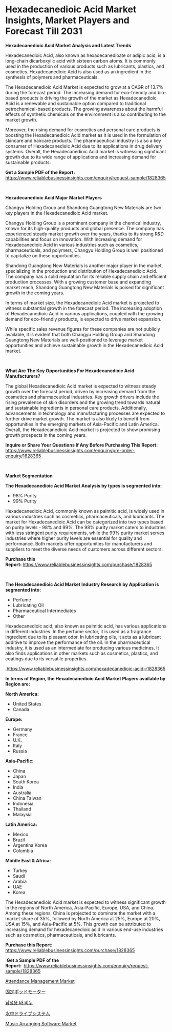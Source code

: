 <p><h1>Hexadecanedioic Acid Market Insights, Market Players and Forecast Till 2031</h1></p><p><strong>Hexadecanedioic Acid Market Analysis and Latest Trends</strong></p>
<p><p>Hexadecanedioic Acid, also known as hexadecanedioate or adipic acid, is a long-chain dicarboxylic acid with sixteen carbon atoms. It is commonly used in the production of various products such as lubricants, plastics, and cosmetics. Hexadecanedioic Acid is also used as an ingredient in the synthesis of polymers and pharmaceuticals.</p><p>The Hexadecanedioic Acid Market is expected to grow at a CAGR of 13.7% during the forecast period. The increasing demand for eco-friendly and bio-based products is driving the growth of the market as Hexadecanedioic Acid is a renewable and sustainable option compared to traditional petrochemical-based products. The growing awareness about the harmful effects of synthetic chemicals on the environment is also contributing to the market growth.</p><p>Moreover, the rising demand for cosmetics and personal care products is boosting the Hexadecanedioic Acid market as it is used in the formulation of skincare and haircare products. The pharmaceutical industry is also a key consumer of Hexadecanedioic Acid due to its applications in drug delivery systems. Overall, the Hexadecanedioic Acid market is witnessing significant growth due to its wide range of applications and increasing demand for sustainable products.</p></p>
<p><strong>Get a Sample PDF of the Report:&nbsp;</strong> <a href="https://www.reliablebusinessinsights.com/enquiry/request-sample/1828365">https://www.reliablebusinessinsights.com/enquiry/request-sample/1828365</a></p>
<p>&nbsp;</p>
<p><strong>Hexadecanedioic Acid Major Market Players</strong></p>
<p><p>Changyu Holding Group and Shandong Guangtong New Materials are two key players in the Hexadecanedioic Acid market. </p><p>Changyu Holding Group is a prominent company in the chemical industry, known for its high-quality products and global presence. The company has experienced steady market growth over the years, thanks to its strong R&D capabilities and focus on innovation. With increasing demand for Hexadecanedioic Acid in various industries such as cosmetics, pharmaceuticals, and polymers, Changyu Holding Group is well positioned to capitalize on these opportunities. </p><p>Shandong Guangtong New Materials is another major player in the market, specializing in the production and distribution of Hexadecanedioic Acid. The company has a solid reputation for its reliable supply chain and efficient production processes. With a growing customer base and expanding market reach, Shandong Guangtong New Materials is poised for significant growth in the coming years. </p><p>In terms of market size, the Hexadecanedioic Acid market is projected to witness substantial growth in the forecast period. The increasing adoption of Hexadecanedioic Acid in various applications, coupled with the growing demand for eco-friendly products, is expected to drive market expansion. </p><p>While specific sales revenue figures for these companies are not publicly available, it is evident that both Changyu Holding Group and Shandong Guangtong New Materials are well-positioned to leverage market opportunities and achieve sustainable growth in the Hexadecanedioic Acid market.</p></p>
<p>&nbsp;</p>
<p><strong>What Are The Key Opportunities For Hexadecanedioic Acid Manufacturers?</strong></p>
<p><p>The global Hexadecanedioic Acid market is expected to witness steady growth over the forecast period, driven by increasing demand from the cosmetics and pharmaceutical industries. Key growth drivers include the rising prevalence of skin disorders and the growing trend towards natural and sustainable ingredients in personal care products. Additionally, advancements in technology and manufacturing processes are expected to further drive market growth. The market is also likely to benefit from opportunities in the emerging markets of Asia-Pacific and Latin America. Overall, the Hexadecanedioic Acid market is projected to show promising growth prospects in the coming years.</p></p>
<p><strong>Inquire or Share Your Questions If Any Before Purchasing This Report:</strong> <a href="https://www.reliablebusinessinsights.com/enquiry/pre-order-enquiry/1828365">https://www.reliablebusinessinsights.com/enquiry/pre-order-enquiry/1828365</a></p>
<p>&nbsp;</p>
<p><strong>Market Segmentation</strong></p>
<p><strong>The Hexadecanedioic Acid Market Analysis by types is segmented into:</strong></p>
<p><ul><li>98% Purity</li><li>99% Purity</li></ul></p>
<p><p>Hexadecanedioic Acid, commonly known as palmitic acid, is widely used in various industries such as cosmetics, pharmaceuticals, and lubricants. The market for Hexadecanedioic Acid can be categorized into two types based on purity levels - 98% and 99%. The 98% purity market caters to industries with less stringent purity requirements, while the 99% purity market serves industries where higher purity levels are essential for quality and performance. Both markets offer opportunities for manufacturers and suppliers to meet the diverse needs of customers across different sectors.</p></p>
<p><strong>Purchase this Report:&nbsp;</strong><a href="https://www.reliablebusinessinsights.com/purchase/1828365">https://www.reliablebusinessinsights.com/purchase/1828365</a></p>
<p>&nbsp;</p>
<p><strong>The Hexadecanedioic Acid Market Industry Research by Application is segmented into:</strong></p>
<p><ul><li>Perfume</li><li>Lubricating Oil</li><li>Pharmaceutical Intermediates</li><li>Other</li></ul></p>
<p><p>Hexadecanedioic acid, also known as palmitic acid, has various applications in different industries. In the perfume sector, it is used as a fragrance ingredient due to its pleasant odor. In lubricating oils, it acts as a lubricant additive to improve the performance of the oil. In the pharmaceutical industry, it is used as an intermediate for producing various medicines. It also finds applications in other markets such as cosmetics, plastics, and coatings due to its versatile properties.</p></p>
<p><a href="https://www.reliablebusinessinsights.com/hexadecanedioic-acid-r1828365">&nbsp;https://www.reliablebusinessinsights.com/hexadecanedioic-acid-r1828365</a></p>
<p><strong>In terms of Region, the Hexadecanedioic Acid Market Players available by Region are:</strong></p>
<p>
    <p> <strong> North America: </strong>
        <ul>
            <li>United States</li>
            <li>Canada</li>
        </ul>
        </p> 
    <p> <strong> Europe: </strong>
        <ul>
            <li>Germany</li>
            <li>France</li>
            <li>U.K.</li>
            <li>Italy</li>
            <li>Russia</li>
        </ul>
        </p> 
    <p> <strong> Asia-Pacific: </strong>
        <ul>
            <li>China</li>
            <li>Japan</li>
            <li>South Korea</li>
            <li>India</li>
            <li>Australia</li>
            <li>China Taiwan</li>
            <li>Indonesia</li>
            <li>Thailand</li>
            <li>Malaysia</li>
        </ul>
        </p> 
    <p> <strong> Latin America: </strong>
        <ul>
            <li>Mexico</li>
            <li>Brazil</li>
            <li>Argentina Korea</li>
            <li>Colombia</li>
        </ul>
        </p> 
    <p> <strong> Middle East & Africa: </strong>
        <ul>
            <li>Turkey</li>
            <li>Saudi</li>
            <li>Arabia</li>
            <li>UAE</li>
            <li>Korea</li>
        </ul>
    </p>
    </p>
<p><p>The Hexadecanedioic Acid market is expected to witness significant growth in the regions of North America, Asia-Pacific, Europe, USA, and China. Among these regions, China is projected to dominate the market with a market share of 35%, followed by North America at 25%, Europe at 20%, USA at 15%, and Asia-Pacific at 5%. This growth can be attributed to increasing demand for hexadecanedioic acid in various end-use industries such as cosmetics, pharmaceuticals, and lubricants.</p></p>
<p><strong>Purchase this Report: </strong><a href="https://www.reliablebusinessinsights.com/purchase/1828365">https://www.reliablebusinessinsights.com/purchase/1828365</a></p>
<p>&nbsp;<strong>Get a Sample PDF of the Report:&nbsp;&nbsp;</strong><a href="https://www.reliablebusinessinsights.com/enquiry/request-sample/1828365">https://www.reliablebusinessinsights.com/enquiry/request-sample/1828365</a></p>
<p><strong></strong></p>
<p><p><a href="https://github.com/haleemasakdiya1/Market-Research-Report-List-1/blob/main/attendance-management-market.md">Attendance Management Market</a></p><p><a href="https://github.com/LeoraEber/Market-Research-Report-List-1/blob/main/656891990485.md">固定ポッドモーター</a></p><p><a href="https://github.com/lzuwsfreyoq70/Market-Research-Report-List-3/blob/main/4883466129286.md">남성용 바 비누</a></p><p><a href="https://github.com/xtkhtofdt934839/Market-Research-Report-List-3/blob/main/210385390486.md">水中ドライブシステム</a></p><p><a href="https://github.com/rionkhanvai01/Market-Research-Report-List-1/blob/main/music-arranging-software-market.md">Music Arranging Software Market</a></p></p>